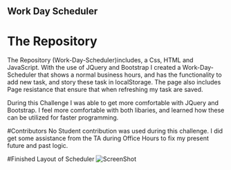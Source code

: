 ## Work Day Scheduler
# The Repository 
The Repository (Work-Day-Scheduler)includes, a Css, HTML and JavaScript. With the use of JQuery and Bootstrap I created a Work-Day-Scheduler that shows a normal business hours, and has the functionality to add new task, and story these task in localStorage. The page also includes Page resistance that ensure that when refreshing my task are saved. 

During this Challenge I was able to get more comfortable with JQuery and Bootstrap. I feel more comfortable with both libaries, and learned how these can be utilized for faster programming. 

#Contributors
No Student contribution was used during this challenge. I did get some assistance from the TA during Office Hours to fix my present future and past logic. 

#Finished Layout of Scheduler
![ScreenShot](/assets/images/QuizScreenshot.png)

